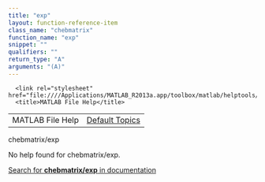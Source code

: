 ```yaml
---
title: "exp"
layout: function-reference-item
class_name: "chebmatrix"
function_name: "exp"
snippet: ""
qualifiers: ""
return_type: "A"
arguments: "(A)"
---
```


<html>
   <head>
      <meta http-equiv="Content-Type" content="text/html; charset=utf-8">
   
      <link rel="stylesheet" href="file:////Applications/MATLAB_R2013a.app/toolbox/matlab/helptools/private/helpwin.css">
      <title>MATLAB File Help</title>
   </head>
   <body>
      <!--Single-page help-->
      <table border="0" cellspacing="0" width="100%">
         <tr class="subheader">
            <td class="headertitle">MATLAB File Help</td>
            <td class="subheader-right"><a href="matlab:helpwin">Default Topics</a></td>
         </tr>
      </table>
      <div class="title">chebmatrix/exp</div>
      <!--No help found-->
      <p>No help found for <span class="helptopic">chebmatrix/exp</span>.
      </p>
      <p><a href="matlab:docsearch('chebmatrix/exp')">
            Search for <b>chebmatrix/exp</b> in documentation
            </a></p>
   </body>
</html>
